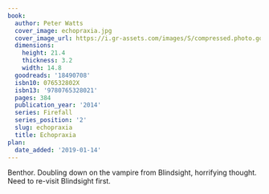 ```yaml
---
book:
  author: Peter Watts
  cover_image: echopraxia.jpg
  cover_image_url: https://i.gr-assets.com/images/S/compressed.photo.goodreads.com/books/1380224957l/18490708._SX98_.jpg
  dimensions:
    height: 21.4
    thickness: 3.2
    width: 14.8
  goodreads: '18490708'
  isbn10: 076532802X
  isbn13: '9780765328021'
  pages: 384
  publication_year: '2014'
  series: Firefall
  series_position: '2'
  slug: echopraxia
  title: Echopraxia
plan:
  date_added: '2019-01-14'
---
```


Benthor. Doubling down on the vampire from Blindsight, horrifying thought. Need to re-visit Blindsight first.
